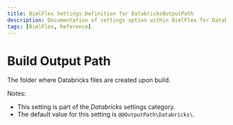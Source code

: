 ```yaml
---
title: BimlFlex Settings Definition for DatabricksOutputPath
description: Documentation of settings option within BimlFlex for DatabricksOutputPath
tags: [BimlFlex, Reference]
---
```


# Build Output Path

The folder where Databricks files are created upon build.

Notes:

* This setting is part of the *Databricks* settings category.
* The default value for this setting is `@@OutputPath\Databricks\`.
